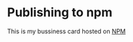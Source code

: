 # Publishing to npm

This is my bussiness card hosted on [NPM](https://www.npmjs.com/package/valmor)

